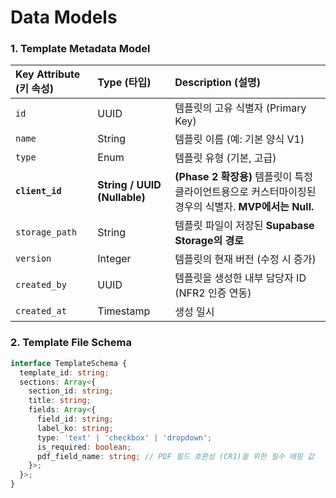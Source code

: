 # Data Models

### 1\. Template Metadata Model

| Key Attribute (키 속성) | Type (타입) | Description (설명) |
| :--- | :--- | :--- |
| `id` | UUID | 템플릿의 고유 식별자 (Primary Key) |
| `name` | String | 템플릿 이름 (예: 기본 양식 V1) |
| `type` | Enum | 템플릿 유형 (기본, 고급) |
| **`client_id`** | **String / UUID (Nullable)** | **(Phase 2 확장용)** 템플릿이 특정 클라이언트용으로 커스터마이징된 경우의 식별자. **MVP에서는 Null.** |
| `storage_path` | String | 템플릿 파일이 저장된 **Supabase Storage의 경로** |
| `version` | Integer | 템플릿의 현재 버전 (수정 시 증가) |
| `created_by` | UUID | 템플릿을 생성한 내부 담당자 ID (NFR2 인증 연동) |
| `created_at` | Timestamp | 생성 일시 |

### 2\. Template File Schema

```typescript
interface TemplateSchema {
  template_id: string;
  sections: Array<{
    section_id: string;
    title: string;
    fields: Array<{
      field_id: string;
      label_ko: string; 
      type: 'text' | 'checkbox' | 'dropdown';
      is_required: boolean;
      pdf_field_name: string; // PDF 필드 호환성 (CR1)을 위한 필수 매핑 값
    }>;
  }>;
}
```

